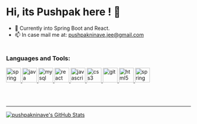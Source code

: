 #                     Hi, its Pushpak here ! 👋


- 🌱 Currently into Spring Boot and React.
- 📫 In case mail me at: pushpakninave.jee@gmail.com
<br><br>

<h3 align="left">Languages and Tools:</h3>
<p align="left"> <a href="https://spring.io/" target="_blank"> <img src="https://www.vectorlogo.zone/logos/springio/springio-icon.svg" alt="spring" width="40" height="40"/> </a><a href="https://www.java.com" target="_blank"> <img src="https://www.vectorlogo.zone/logos/java/java-icon.svg" alt="java" width="40" height="40"/> </a>  <a href="https://docs.oracle.com/cd/E11882_01/index.htm" target="_blank"> <img src="https://api.iconify.design/logos/oracle.svg" alt="mysql" width="40" height="40"/> </a> <a href="https://reactjs.org/" target="_blank"> <img src="https://www.vectorlogo.zone/logos/reactjs/reactjs-icon.svg" alt="react" width="40" height="40"/> </a><a href="https://developer.mozilla.org/en-US/docs/Web/JavaScript" target="_blank"> <img src="https://upload.vectorlogo.zone/logos/javascript/images/239ec8a4-163e-4792-83b6-3f6d96911757.svg" alt="javascript" width="40" height="40"/> </a> <a href="https://www.w3schools.com/css/" target="_blank"> <img src="https://www.vectorlogo.zone/logos/w3_css/w3_css-icon.svg" alt="css3" width="40" height="40"/> </a>  <a href="https://git-scm.com/" target="_blank"> <img src="https://www.vectorlogo.zone/logos/git-scm/git-scm-icon.svg" alt="git" width="40" height="40"/> </a> <a href="https://www.w3.org/html/" target="_blank"> <img src="https://www.vectorlogo.zone/logos/w3_html5/w3_html5-icon.svg" alt="html5" width="40" height="40"/> </a><a href="https://www.postman.com/product/what-is-postman/" target="_blank"> <img src="https://www.svgrepo.com/show/354202/postman-icon.svg" alt="spring" width="40" height="40"/> </a> </p>
<!-- <a href="https://www.docker.com/" target="_blank"> <img src="https://raw.githubusercontent.com/devicons/devicon/master/icons/docker/docker-original-wordmark.svg" alt="docker" width="40" height="40"/> </a> -->

<br><br>
<hr>
   <a href="https://awesome-github-stats.azurewebsites.net/index.html??cardType=level-alternate&theme=github-dark&preferLogin=false&Ring=4DDD23">    <img  alt="pushpakninave's GitHub Stats" src="https://awesome-github-stats.azurewebsites.net/user-stats/pushpakninave?cardType=level-alternate&theme=github-dark&preferLogin=false&Ring=4DDD23" />  </a>
</p>

